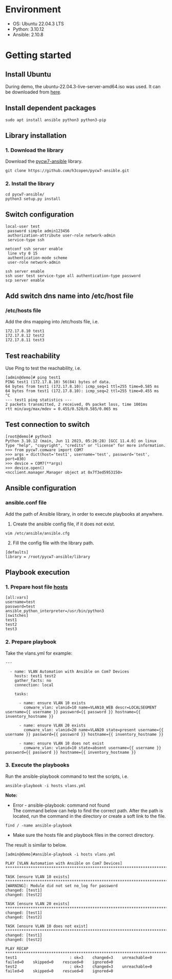 # Environment
- OS: Ubuntu 22.04.3 LTS
- Python: 3.10.12
- Ansible: 2.10.8

# Getting started
## Install Ubuntu
During demo, the ubuntu-22.04.3-live-server-amd64.iso was used. It can be downloaded from [here](https://mirrors.tuna.tsinghua.edu.cn/ubuntu-releases/22.04/ubuntu-22.04.3-live-server-amd64.iso).  

## Install dependent packages
```
sudo apt install ansible python3 python3-pip
```

## Library installation
### 1. Download the library  
Download the [pycw7-ansible](https://github.com/h3copen/pycw7-ansible) library.
```
git clone https://github.com/h3copen/pycw7-ansible.git
```

### 2. Install the library
```
cd pycw7-ansible/
python3 setup.py install
```

## Switch configuration
```
local-user test
 password simple admin123456
 authorization-attribute user-role network-admin
 service-type ssh

netconf ssh server enable
 line vty 0 15
 authentication-mode scheme
 user-role network-admin

ssh server enable
ssh user test service-type all authentication-type password
scp server enable
```
## Add switch dns name into /etc/host file
### /etc/hosts file
Add the dns mapping into /etc/hosts file, i.e.
```
172.17.8.10 test1
172.17.8.12 test2
172.17.8.11 test3
```

## Test reachability
Use Ping to test the reachability, i.e.
```
[admin@demo]# ping test1
PING test1 (172.17.8.10) 56(84) bytes of data.
64 bytes from test1 (172.17.8.10): icmp_seq=1 ttl=255 time=0.585 ms
64 bytes from test1 (172.17.8.10): icmp_seq=2 ttl=255 time=0.455 ms
^C
--- test1 ping statistics ---
2 packets transmitted, 2 received, 0% packet loss, time 1001ms
rtt min/avg/max/mdev = 0.455/0.520/0.585/0.065 ms
```

## Test connection to switch
```
[root@demo]# python3
Python 3.10.12 (main, Jun 11 2023, 05:26:28) [GCC 11.4.0] on linux
Type "help", "copyright", "credits" or "license" for more information.
>>> from pycw7.comware import COM7
>>> args = dict(host='test1', username='test', password='test', port=830)
>>> device = COM7(**args)
>>> device.open()
<ncclient.manager.Manager object at 0x7f3ed5953150>
```

## Ansible configuration
### ansible.conf file
Add the path of Ansible library, in order to execute playbooks at anywhere.
1. Create the ansible config file, if it does not exist.
```
vim /etc/ansible/ansible.cfg
```
2. Fill the config file with the library path.
```
[defaults]
library = /root/pycw7-ansible/library
```

## Playbook execution
### 1. Prepare host file [hosts](hosts)
```
[all:vars]
username=test
password=test
ansible_python_interpreter=/usr/bin/python3
[switches]
test1
test2
test3
```

### 2. Prepare playbook
Take the vlans.yml for example:
```
---

  - name: VLAN Automation with Ansible on Com7 Devices
    hosts: test1 test2
    gather_facts: no
    connection: local

    tasks:

      - name: ensure VLAN 10 exists
        comware_vlan: vlanid=10 name=VLAN10_WEB descr=LOCALSEGMENT username={{ username }} password={{ password }} hostname={{ inventory_hostname }}

      - name: ensure VLAN 20 exists
        comware_vlan: vlanid=20 name=VLAN20 state=present username={{ username }} password={{ password }} hostname={{ inventory_hostname }}

      - name: ensure VLAN 10 does not exist
        comware_vlan: vlanid=10 state=absent username={{ username }} password={{ password }} hostname={{ inventory_hostname }}

```

### 3. Execute the playbooks
Run the ansible-playbook command to test the scripts, i.e.
```
ansible-playbook -i hosts vlans.yml 
```
**Note:** 
* Error - ansible-playbook: command not found  
The command below can help to find the correct path. After the path is located, run the command in the directory or create a soft link to the file. 
```
find / -name ansible-playbook
```
* Make sure the hosts file and playbook files in the correct directory.

The result is similar to below.
```
[admin@demo]#ansible-playbook -i hosts vlans.yml 

PLAY [VLAN Automation with Ansible on Com7 Devices] *****************************************************************************

TASK [ensure VLAN 10 exists] *******************************************************************************************************
[WARNING]: Module did not set no_log for password
changed: [test1]
changed: [test2]

TASK [ensure VLAN 20 exists] *******************************************************************************************************
changed: [test1]
changed: [test2]

TASK [ensure VLAN 10 does not exist] ***********************************************************************************************
changed: [test1]
changed: [test2]

PLAY RECAP *************************************************************************************************************************
test1                       : ok=3    changed=3    unreachable=0    failed=0    skipped=0    rescued=0    ignored=0   
test2                       : ok=3    changed=3    unreachable=0    failed=0    skipped=0    rescued=0    ignored=0 
```
 





